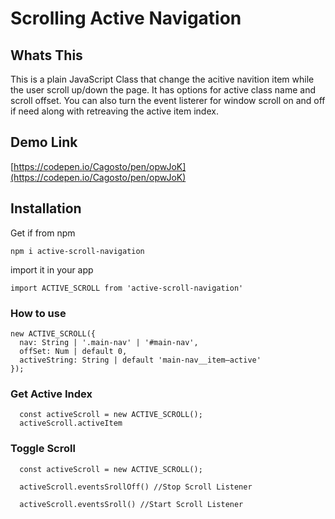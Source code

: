 # Scrolling Active Navigation

## Whats This

This is a plain JavaScript Class that change the acitive navition item while the user scroll up/down the page.  It has options for active class name and scroll offset.  You can also turn the event listerer for window scroll on and off if need along with retreaving the active item index.

## Demo Link

[https://codepen.io/Cagosto/pen/opwJoK](https://codepen.io/Cagosto/pen/opwJoK)

## Installation

Get if from npm

`npm i active-scroll-navigation`

import it in your app

`import ACTIVE_SCROLL from 'active-scroll-navigation'`

### How to use

```
new ACTIVE_SCROLL({
  nav: String | '.main-nav' | '#main-nav',
  offSet: Num | default 0,
  activeString: String | default 'main-nav__item—active'
});
```

### Get Active Index

```
  const activeScroll = new ACTIVE_SCROLL();
  activeScroll.activeItem
```

### Toggle Scroll
```
  const activeScroll = new ACTIVE_SCROLL();
  
  activeScroll.eventsSrollOff() //Stop Scroll Listener
  
  activeScroll.eventsSroll() //Start Scroll Listener
```
